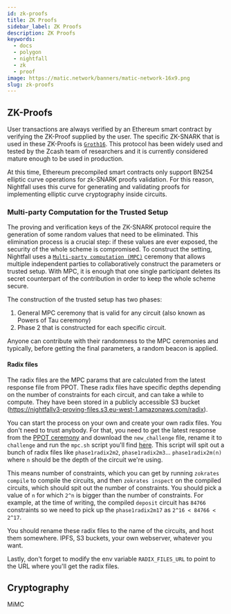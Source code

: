 ```yaml
---
id: zk-proofs
title: ZK Proofs
sidebar_label: ZK Proofs
description: ZK Proofs
keywords:
  - docs
  - polygon
  - nightfall
  - zk
  - proof
image: https://matic.network/banners/matic-network-16x9.png
slug: zk-proofs
---
```


## ZK-Proofs

User transactions are always verified by an Ethereum smart contract by verifying the ZK-Proof supplied by the user.
The specific ZK-SNARK that is used in these ZK-Proofs is [`Groth16`](https://eprint.iacr.org/2016/260.pdf).
This protocol has been widely used and tested by the Zcash team of researchers and it is currently
considered mature enough to be used in production.

At this time, Ethereum precompiled smart contracts only support BN254 elliptic curve operations for zk-SNARK proofs validation. For this reason, Nightfall uses this curve for generating and validating proofs for implementing elliptic curve cryptography inside circuits.

### Multi-party Computation for the Trusted Setup

The proving and verification keys of the ZK-SNARK protocol require the generation
of some random values that need to be eliminated. This elimination process is a
crucial step: if these values are ever exposed, the security of the whole scheme is
compromised.
To construct the setting, Nightfall uses a [`Multi-party computation (MPC)`](https://en.wikipedia.org/wiki/Secure_multi-party_computation)
 ceremony that allows multiple independent parties to collaboratively construct the parameters or
trusted setup. With MPC, it is enough that one single participant deletes its secret counterpart of the
contribution in order to keep the whole scheme secure.

The construction of the trusted setup has two phases:
1. General MPC ceremony that is valid for any circuit (also known as Powers of Tau ceremony)
2. Phase 2 that is constructed for each specific circuit.

Anyone can contribute with their randomness to the MPC ceremonies and typically, before getting the final parameters, a random beacon is applied.

#### Radix files

The radix files are the MPC params that are calculated from the latest response file from PPOT.
These radix files have specific depths depending on the number of constraints for each circuit, and can take a while to compute. They have been stored in a publicly accessible S3 bucket (https://nightfallv3-proving-files.s3.eu-west-1.amazonaws.com/radix).

You can start the process on your own and create your own radix files. You don't need to trust anybody.
For that, you need to get the latest response from
the [PPOT ceremony](https://github.com/weijiekoh/perpetualpowersoftau) and download the
`new_challenge` file, rename it to `challenge` and run the `mpc.sh` script you'll find
[here](https://github.com/EYBlockchain/nightfall_3/blob/master/zokrates-worker/src/mpc.sh). This
script will spit out a bunch of radix files like `phase1radix2m2`, `phase1radix2m3`...
`phase1radix2m(n)` where `n` should be the depth of the circuit we're using.

This means number of constraints, which you can get by running `zokrates compile` to compile the
circuits, and then `zokrates inspect` on the compiled circuits, which should spit out the number of
constraints. You should pick a value of `n` for which `2^n` is bigger than the number of
constraints. For example, at the time of writing, the compiled `deposit` circuit has `84766`
constraints so we need to pick up the `phase1radix2m17` as `2^16 < 84766 < 2^17`.

You should rename these radix files to the name of the circuits, and host them somewhere. IPFS, S3 buckets, your own webserver, whatever you want.

Lastly, don't forget to modify the env variable `RADIX_FILES_URL` to point to the URL where you'll get the radix files.

## Cryptography

MiMC
